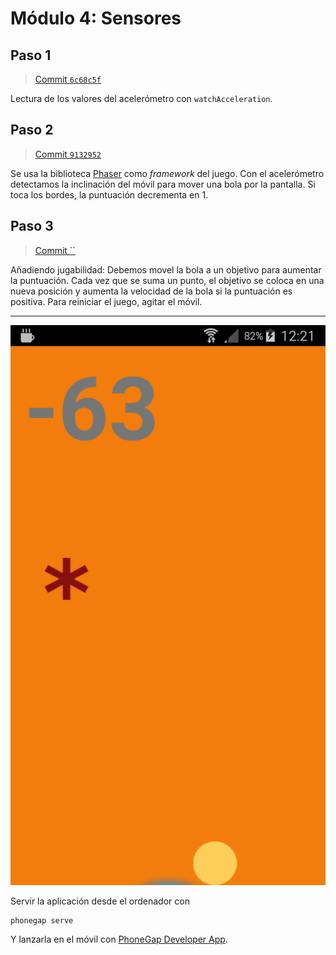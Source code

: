 # Módulo 4: Sensores



## Paso 1

> [Commit `6c68c5f`](https://github.com/pacoqueen/ejercicios_phonegap/tree/6c68c5fa9a48955115f09ae9f009457f324dbf73)

Lectura de los valores del acelerómetro con `watchAcceleration`.

## Paso 2

> [Commit `9132952`](https://github.com/pacoqueen/ejercicios_phonegap/tree/91329523598dba2ce295fe691ab19a88d01bcdad)

Se usa la biblioteca [Phaser](https://phaser.io/download/stable) como _framework_ del juego. Con el acelerómetro detectamos la inclinación del móvil para mover una bola por la pantalla. Si toca los bordes, la puntuación decrementa en 1.

## Paso 3

> [Commit ``](https://github.com/pacoqueen/ejercicios_phonegap/tree/)

Añadiendo jugabilidad: Debemos movel la bola a un objetivo para aumentar la puntuación. Cada vez que se suma un punto, el objetivo se coloca en una nueva posición y aumenta la velocidad de la bola si la puntuación es positiva. Para reiniciar el juego, agitar el móvil.

---

![Captura de pantalla](www/img/Screenshot_2017-09-17-12-21-47.png)

Servir la aplicación desde el ordenador con
```
phonegap serve
```
Y lanzarla en el móvil con [PhoneGap Developer App](http://docs.phonegap.com/getting-started/2-install-mobile-app/).

